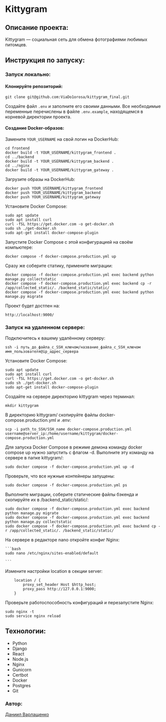 # Kittygram 

## Описание проекта:
Kittygram — социальная сеть для обмена фотографиями любимых питомцев.

## Инструкция по запуску:
### Запуск локально:
#### Клонируйте репозиторий:
```
git clone git@github.com:ViaDo1orosa/kittygram_final.git
```
Создайте файл `.env` и заполните его своими данными. Все необходимые переменные перечислены в файле `.env.example`, находящемся в корневой директории проекта.

#### Создание Docker-образов:

Замените `YOUR_USERNAME` на свой логин на DockerHub:

```
cd frontend
docker build -t YOUR_USERNAME/kittygram_frontend .
cd ../backend
docker build -t YOUR_USERNAME/kittygram_backend .
cd ../nginx
docker build -t YOUR_USERNAME/kittygram_gateway . 
```

Загрузите образы на DockerHub:

```
docker push YOUR_USERNAME/kittygram_frontend
docker push YOUR_USERNAME/kittygram_backend
docker push YOUR_USERNAME/kittygram_gateway
```

Установите Docker Compose:

```
sudo apt update
sudo apt install curl
curl -fSL https://get.docker.com -o get-docker.sh
sudo sh ./get-docker.sh
sudo apt-get install docker-compose-plugin
```

Запустите Docker Compose с этой конфигурацией на своём компьютере:
```
docker compose -f docker-compose.production.yml up
```
Сразу же соберите статику, примените миграции:

```
docker compose -f docker-compose.production.yml exec backend python manage.py collectstatic
docker compose -f docker-compose.production.yml exec backend cp -r /app/collected_static/. /backend_static/static/
docker compose -f docker-compose.production.yml exec backend python manage.py migrate
```
Проект будет достпен на:
```
http://localhost:9000/
```
### Запуск на удаленном сервере:
Подключитесь к вашему удалённому серверу:

```
ssh -i путь_до_файла_с_SSH_ключом/название_файла_с_SSH_ключом имя_пользователя@ip_адрес_сервера
```
Установите Docker Compose:

```
sudo apt update
sudo apt install curl
curl -fSL https://get.docker.com -o get-docker.sh
sudo sh ./get-docker.sh
sudo apt-get install docker-compose-plugin
```

Создайте на сервере директорию kittygram через терминал:

```
mkdir kittygram
```
В директорию kittygram/ скопируйте файлы docker-compose.production.yml и .env:

```
scp -i path_to_SSH/SSH_name docker-compose.production.yml username@server_ip:/home/username/kittygram/docker-compose.production.yml
```
Для запуска Docker Compose в режиме демона команду docker compose up нужно запустить с флагом -d. Выполните эту команду на сервере в папке kittygram/:
```
sudo docker compose -f docker-compose.production.yml up -d
```
Проверьте, что все нужные контейнеры запущены:
```
sudo docker compose -f docker-compose.production.yml ps
```
Выполните миграции, соберите статические файлы бэкенда и скопируйте их в /backend_static/static/:
```
sudo docker compose -f docker-compose.production.yml exec backend python manage.py migrate
sudo docker compose -f docker-compose.production.yml exec backend python manage.py collectstatic
sudo docker compose -f docker-compose.production.yml exec backend cp -r /app/collected_static/. /backend_static/static/
```
На сервере в редакторе nano откройте конфиг Nginx:

    ```bash
    sudo nano /etc/nginx/sites-enabled/default
   
    ```

Измените настройки location в секции server:

```
    location / {
        proxy_set_header Host $http_host;
        proxy_pass http://127.0.0.1:9000;
    }
```

Проверьте работоспособность конфигураций и перезапустите Nginx:

```
sudo nginx -t 
sudo service nginx reload
```
## Технологии:

- Python  
- Django  
- React  
- Node.js 
- Nginx  
- Gunicorn  
- Certbot 
- Docker
- Postgres
- Git 

### Автор: 
[Даниил Варлащенко](https://github.com/ViaDo1orosa)